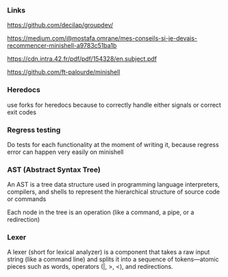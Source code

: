 ### Links

https://github.com/decilap/groupdev/

https://medium.com/@mostafa.omrane/mes-conseils-si-je-devais-recommencer-minishell-a9783c51ba1b

https://cdn.intra.42.fr/pdf/pdf/154328/en.subject.pdf

https://github.com/ft-palourde/minishell

### Heredocs

use forks for heredocs because to correctly handle either signals or correct exit codes

### Regress testing

Do tests for each functionality at the moment of writing it, because regress error can happen very easily on minishell

### AST (Abstract Syntax Tree)

An AST is a tree data structure used in programming language interpreters, compilers, and shells to represent the hierarchical structure of source code or commands

Each node in the tree is an operation (like a command, a pipe, or a redirection)

### Lexer

A lexer (short for lexical analyzer) is a component that takes a raw input string (like a command line) and splits it into a sequence of tokens—atomic pieces such as words, operators (|, >, <), and redirections.
